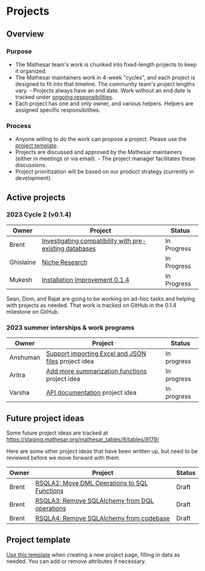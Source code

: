# Projects

## Overview

### Purpose

- The Mathesar team's work is chunked into fixed-length projects to keep it organized.
- The Mathesar maintainers work in 4-week "cycles", and each project is designed to fit into that timeline. The community team's project lengths vary.
		- Projects always have an end date. Work without an end date is tracked under [ongoing responsibilities](/archive/team/workflow/responsibilities/).
- Each project has one and only owner, and various helpers. Helpers are assigned specific responsibilities.

### Process

- Anyone willing to do the work can propose a project. Please use the [project template](/archive/product/projects/template).
- Projects are discussed and approved by the Mathesar maintainers (either in meetings or via email).
		- The project manager facilitates these discussions.
- Project prioritization will be based on our product strategy (currently in development).

## Active projects

### 2023 Cycle 2 (v0.1.4)

| Owner     | Project                                                                                       | Status      |
|-----------|-----------------------------------------------------------------------------------------------|-------------|
| Brent     | [Investigating compatibility with pre-existing databases](./2023/08/preexisting-postgres.md) | In Progress |
| Ghislaine | [Niche Research](./2023/08/niche-research.md)                                                | In Progress |
| Mukesh    | [Installation Improvement 0.1.4](./2023/08/installation-improvements-0_1_4.md)               | In Progress |

Sean, Dom, and Rajat are going to be working on ad-hoc tasks and helping with projects as needed. That work is tracked on GitHub in the 0.1.4 milestone on GitHub.

### 2023 summer interships & work programs

| Owner     | Project | Status |
| --        | -- | -- |
| Anshuman | [Support importing Excel and JSON files](/community/gsoc/project-ideas/import-excel-json-files) project idea | In progress |
| Aritra | [Add more summarization functions](/community/gsoc/project-ideas/more-summarizations) project idea | In progress |
| Varsha | [API documentation](/community/gsoc/project-ideas/api-documentation) project idea | In progress |


## Future project ideas

Some future project ideas are tracked at https://staging.mathesar.org/mathesar_tables/8/tables/9179/

Here are some other project ideas that have been written up, but need to be reviewed before we move forward with them.

| Owner     | Project | Status |
| --        | -- | -- |
| Brent     | [RSQLA2: Move DML Operations to SQL Functions](./future/sql-dml-operations.md) | Draft |
| Brent     | [RSQLA3: Remove SQLAlchemy from DQL operations](./future/sql-dql-operations.md) | Draft |
| Brent     | [RSQLA4: Remove SQLAlchemy from codebase](./future/sql-alchemy-remove.md) | Draft |


## Project template

[Use this template](/archive/product/projects/template) when creating a new project page, filling in data as needed. You can add or remove attributes if necessary.
